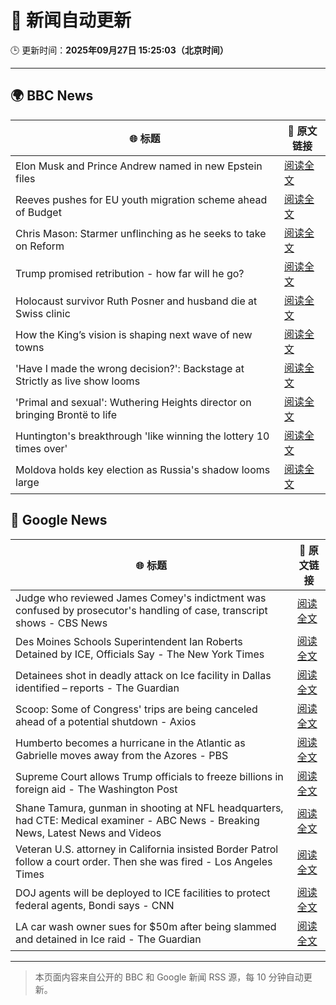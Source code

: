 # 🧠 新闻自动更新

🕒 更新时间：**2025年09月27日 15:25:03（北京时间）**

---

## 🌍 BBC News

| 🌐 标题 | 🔗 原文链接 |
|--------|-------------|
| Elon Musk and Prince Andrew named in new Epstein files | [阅读全文](https://www.bbc.com/news/articles/cwyl8j1we0lo?at_medium=RSS&at_campaign=rss) |
| Reeves pushes for EU youth migration scheme ahead of Budget | [阅读全文](https://www.bbc.com/news/articles/c179z10vy28o?at_medium=RSS&at_campaign=rss) |
| Chris Mason: Starmer unflinching as he seeks to take on Reform | [阅读全文](https://www.bbc.com/news/articles/cvg41lljnryo?at_medium=RSS&at_campaign=rss) |
| Trump promised retribution - how far will he go? | [阅读全文](https://www.bbc.com/news/articles/c0q74pxx871o?at_medium=RSS&at_campaign=rss) |
| Holocaust survivor Ruth Posner and husband die at Swiss clinic | [阅读全文](https://www.bbc.com/news/articles/cp8j256l79go?at_medium=RSS&at_campaign=rss) |
| How the King’s vision is shaping next wave of new towns | [阅读全文](https://www.bbc.com/news/articles/c179z9z1lxwo?at_medium=RSS&at_campaign=rss) |
| 'Have I made the wrong decision?': Backstage at Strictly as live show looms | [阅读全文](https://www.bbc.com/news/articles/c9dx0x68z46o?at_medium=RSS&at_campaign=rss) |
| 'Primal and sexual': Wuthering Heights director on bringing Brontë to life | [阅读全文](https://www.bbc.com/news/articles/cly0nnrr48ko?at_medium=RSS&at_campaign=rss) |
| Huntington's breakthrough 'like winning the lottery 10 times over' | [阅读全文](https://www.bbc.com/news/articles/c3vzek4dkyyo?at_medium=RSS&at_campaign=rss) |
| Moldova holds key election as Russia's shadow looms large | [阅读全文](https://www.bbc.com/news/articles/c179z9d4vl1o?at_medium=RSS&at_campaign=rss) |

## 📰 Google News

| 🌐 标题 | 🔗 原文链接 |
|--------|-------------|
| Judge who reviewed James Comey's indictment was confused by prosecutor's handling of case, transcript shows - CBS News | [阅读全文](https://news.google.com/rss/articles/CBMif0FVX3lxTE9hNzdKN1dfbDFIX1dYSWJ5ZFMyMVZVYTJ0OUo0TF84NVVzNDRUY1VUQjQ5WDQxdFZmS3ZkTXEtYVBqRGhmWEVibHJ1Y3R5YUJFb1JEM1czdHpuVjVHSGRMejlNVVpqdDZIZ2NKRHllakNRS0VxSFNSZ2lMVWpOZmfSAYQBQVVfeXFMUDRETGQ1dHV3VFdwdHpaMktBZ3dsQWRqVndRX01COUtEenEzZ0ZLU1J0MXptOTZpSHVWYy1nemQ1RXRwV2NGZEwzb1M2V3ZWWFU5QVJGaVpHSjROTm9yUENxWld5bS14N2t4T1BRQlhWa19LaDdySm9aemN6SVZPNktSVHlx?oc=5) |
| Des Moines Schools Superintendent Ian Roberts Detained by ICE, Officials Say - The New York Times | [阅读全文](https://news.google.com/rss/articles/CBMigwFBVV95cUxNX1dvVWhBbUZiamFWajVZcUliV08yMm5VVGg3VEVaU1NvdkpiQXhxc0FncDBIWW92NlVIWXJlaWk5YVBiTllBSEQwc05ienZMc1c4dW5nMDNoci04NGMybUZRaWZXdXRnVGxQM3pTNVpEU3NubUtUSzd2aVFvSXg2eXFOWQ?oc=5) |
| Detainees shot in deadly attack on Ice facility in Dallas identified – reports - The Guardian | [阅读全文](https://news.google.com/rss/articles/CBMilAFBVV95cUxNdDNuQ0hnejRoM2NqcjlibXpMUHBKTlM5bWliNVpCSUdWamJVOWs1VnlkbnA4UnZHU3dqZlRTLWE0NFh5UzFJbjUxZGNkTVlIQVV1eGhOcTFLbjJLcE4zRjhnWmhSS2IwRHB5QzF2X2VrNmhrU2JVWTlrN0VFVVNpUHYwRTNJLS1JZWh1OWJSbmlqVGpP?oc=5) |
| Scoop: Some of Congress' trips are being canceled ahead of a potential shutdown - Axios | [阅读全文](https://news.google.com/rss/articles/CBMigwFBVV95cUxQdGJSY2txUGhBTldON2ZxbWkzel9KamVHbDZxUmc1aHh3WnJQQmlraThNci1SY0M1b24tSEZxaEt3cU5ON244al90RkpvTmJINWlDRWVOZ0wyRkpENUNOelJ2dU1hN212QzRoTmlEcGhCVGpqSTlUOUpmeHdhc0hTWUVMNA?oc=5) |
| Humberto becomes a hurricane in the Atlantic as Gabrielle moves away from the Azores - PBS | [阅读全文](https://news.google.com/rss/articles/CBMivAFBVV95cUxNUDMtWHVYWFREOU9uck1XdWhpSUVlQ3RLTV9JT2VmOVZvLWNBcy1iTHM4TDNSWDZSRmVyYjJLbnBtNURNUnlmaDhoLUhvR3EzZkpJVlV1Zl9YNlBPYWFVY0Q4LURmcFVKWmdDcjNCUzQwN2J0U3JmVXRBNmtjQUdSNXgzcUNYSnZ1d0xGeHB4WVpEV1F6MzhRWFhPd2JHVktKM3ZDekdDQ1BhV2hILTAway1fMmM5YmNfMkVzbA?oc=5) |
| Supreme Court allows Trump officials to freeze billions in foreign aid - The Washington Post | [阅读全文](https://news.google.com/rss/articles/CBMioAFBVV95cUxNeTM4YWxnQXhlQi1Ga2dFS3ZnTzhqY2l5V3V5Ni1odjVBM0g2X2dxRTUwVVF5Rk5QdzlENF80R21tWU1uNjRqTHVjb1EybDQwQ3hDYjh4bERNS2ZWVmZzM21MZFhRN1U5cldJUE5OVXcyRk9HTGhSMnpHSExyX2dwN1dIR3JwdmZ6dy0ycWJiWkVYOTkyREFZOWpEeXFjTVgt?oc=5) |
| Shane Tamura, gunman in shooting at NFL headquarters, had CTE: Medical examiner - ABC News - Breaking News, Latest News and Videos | [阅读全文](https://news.google.com/rss/articles/CBMipAFBVV95cUxQc2ZQb2o3b2pLSVM2Wjc0LURtN3o3b1RBWlBFNm5TZTNjYW0zTnRKNDZ0OVBBTzJpRFZ5SzU1ZG5aR0Y5bHRFTVdQbk9NcGhGYmVza3N4cFVmVndlTDN2bXhvbmNGYUpieU93YTNIUFd2RUxXaGI1eXZuTXE2VkVDbmxrZlRyaTdUMkY1TEtHVW83S3NqZWhwZmpmNFR4NFZ1RENfONIBqgFBVV95cUxNb09uRmhucDd5ZHJDZFkwOXlpdVMtTkM3VnRrYnpLaEE0VldxX2xFbzRzb0RNQ1Vtb2JnNXVLUV9TTmkwRUxrN1BfWEs4dzkwcHJxRHNNQUhxWG9oR3JYN3JYbFRwUG9kSHdXWXZvWHZqLUVzSm85N1JOaG16MHpQWVpCMUJsbWdrRGJWZFJqWWRYa2FjbkRwWHk1MkVsMkgxaFY0d3ZsVnpVQQ?oc=5) |
| Veteran U.S. attorney in California insisted Border Patrol follow a court order. Then she was fired - Los Angeles Times | [阅读全文](https://news.google.com/rss/articles/CBMivAFBVV95cUxPOGNnSXVJamQ5TjJhNGVTWVZ2Yk0zdE5IYWE4VlI5cWVEazNURXR0Y1NUOG1RMllHNGVNbUpRSGt5UjNPNTdTNzhZS1lGRGtFazhzME9jbE5zcE5KRlc0bG1RczRXalEwNTRGZElqckVpTmxoTHlScnA3SWdWeGlwOGNPMFdTYXg5T21MWThFVjJucEhLZUk2bTMxaUtJS20zVUp6Q3BGS0lSM3BaTkJGbk1UOG9vYjdGR0ktag?oc=5) |
| DOJ agents will be deployed to ICE facilities to protect federal agents, Bondi says - CNN | [阅读全文](https://news.google.com/rss/articles/CBMihgFBVV95cUxOZHJoQlJtX210QS0yZTFHamJSRUkxTjZ5WHBsWU5LUFhYU2M4NDlWaU9EYTFHeGxHQVlBVzROUXQ5eFU4Mm90UXU4UWIyeVBPOXZaN1BkdmFRQ3Q1aElQNC1xVGtzZURiamZLY0lmMjFZOFFCeW4zTDVhdTdjemJzQ1dzZWQyZw?oc=5) |
| LA car wash owner sues for $50m after being slammed and detained in Ice raid - The Guardian | [阅读全文](https://news.google.com/rss/articles/CBMilgFBVV95cUxOd1JRbnV6NE9SUmFvaXk1eElSOGxscGkyWTZGV2ZKb2NJcFQxR0FIUTB1RU1NMmNKMENrTnpDeVF1ZDhuZ1RvSDlDc29XaVY4ZXlNd2lKTE9kVmVBN21ZQ1gwR3p0WWh5Vl9XWHpCQjVoNWg0NFI2X1RIcGhOWlAwQUxIQkQ4YTRxaEVZTGEwQ3JtRWdHdmc?oc=5) |

---
> 本页面内容来自公开的 BBC 和 Google 新闻 RSS 源，每 10 分钟自动更新。
